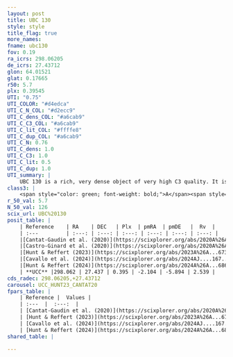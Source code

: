 ```yaml
---
layout: post
title: UBC 130
style: style
title_flag: true
more_names: 
fname: ubc130
fov: 0.19
ra_icrs: 298.06205
de_icrs: 27.43712
glon: 64.01521
glat: 0.17665
r50: 5.7
plx: 0.39545
UTI: "0.75"
UTI_COLOR: "#d4edca"
UTI_C_N_COL: "#d2ecc9"
UTI_C_dens_COL: "#a6cab9"
UTI_C_C3_COL: "#a6cab9"
UTI_C_lit_COL: "#ffffe8"
UTI_C_dup_COL: "#a6cab9"
UTI_C_N: 0.76
UTI_C_dens: 1.0
UTI_C_C3: 1.0
UTI_C_lit: 0.5
UTI_C_dup: 1.0
UTI_summary: |
    UBC 130 is a rich, very dense object of very high C3 quality. It is moderately studied in the literature.
class3: |
    <span style="color: green; font-weight: bold;">A</span><span style="color: green; font-weight: bold;">A</span>
r_50_val: 5.7
N_50_val: 126
scix_url: UBC%20130
posit_table: |
    | Reference    | RA    | DEC   | Plx  | pmRA  | pmDE   |  Rv  |
    | :---         | :---: | :---: | :---: | :---: | :---: | :---: |
    |[Cantat-Gaudin et al. (2020)](https://scixplorer.org/abs/2020A%26A...640A...1C) | 298.06 | 27.437 | 0.393 | -2.099 | -5.856 | -- |
    |[Castro-Ginard et al. (2020)](https://scixplorer.org/abs/2020A%26A...635A..45C) | 298.051 | 27.445 | 0.393 | -2.105 | -5.854 | -- |
    |[Hunt & Reffert (2023)](https://scixplorer.org/abs/2023A%26A...673A.114H) | 298.061 | 27.449 | 0.395 | -2.107 | -5.876 | 20.766 |
    |[Cavallo et al. (2024)](https://scixplorer.org/abs/2024AJ....167...12C) | 298.059 | 27.442 | 0.395 | -- | -- | -- |
    |[Hunt & Reffert (2024)](https://scixplorer.org/abs/2024A%26A...686A..42H) | 298.061 | 27.449 | 0.395 | -2.107 | -5.876 | 20.766 |
    | **UCC** |298.062 | 27.437 | 0.395 | -2.104 | -5.894 | 2.539 | 
cds_radec: 298.06205,+27.43712
carousel: UCC_HUNT23_CANTAT20
fpars_table: |
    | Reference |  Values |
    | :---  |  :---:  |
    | [Cantat-Gaudin et al. (2020)](https://scixplorer.org/abs/2020A%26A...640A...1C) | `AVNN=1.58, DMNN=11.82, AgeNN=7.44` |
    | [Hunt & Reffert (2023)](https://scixplorer.org/abs/2023A%26A...673A.114H) | `AV50=2.0, diffAV50=1.496, MOD50=11.846, logAge50=7.942` |
    | [Cavallo et al. (2024)](https://scixplorer.org/abs/2024AJ....167...12C) | `AV50=1.99, dMod50=10.96, logAge50=8.36, [Fe/H]50=-0.77` |
    | [Hunt & Reffert (2024)](https://scixplorer.org/abs/2024A%26A...686A..42H) | `MassJ=1001.96` |
shared_table: |
    
---
```

